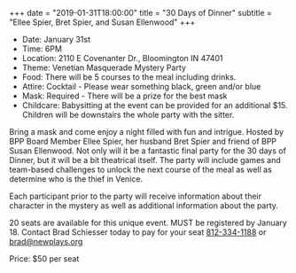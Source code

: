 +++
date = "2019-01-31T18:00:00"
title = "30 Days of Dinner"
subtitle = "Ellee Spier, Bret Spier, and Susan Ellenwood"
+++
* Date: January 31st
* Time: 6PM
* Location: 2110 E Covenanter Dr., Bloomington IN 47401
* Theme: Venetian Masquerade Mystery Party
* Food: There will be 5 courses to the meal including drinks.
* Attire: Cocktail - Please wear something black, green and/or blue
* Mask: Required - There will be a prize for the best mask
* Childcare: Babysitting at the event can be provided for an additional $15. Children will be downstairs the whole party with the sitter.

Bring a mask and come enjoy a night filled with fun and intrigue. Hosted by BPP Board Member Ellee Spier, her husband Bret Spier and friend of BPP Susan Ellenwood. Not only will it be a fantastic final party for the 30 days of Dinner, but it will be a bit theatrical itself. The party will include games and team-based challenges to unlock the next course of the meal as well as determine who is the thief in Venice.

Each participant prior to the party will receive information about their character in the mystery as well as additional information about the party.

20 seats are available for this unique event. MUST be registered by January 18. Contact Brad Schiesser today to pay for your seat  [812-334-1188](tel:+1-812-334-1188) or [brad@newplays.org](mailto:brad@newplays.org)

Price: $50 per seat

